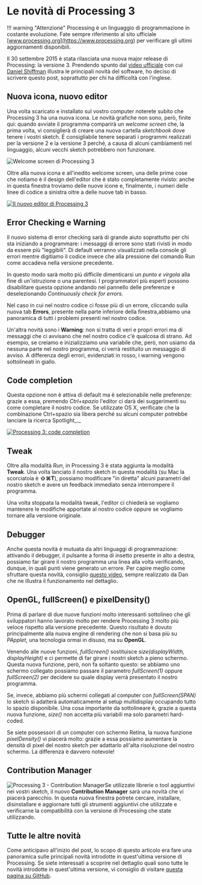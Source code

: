 # Le novità di Processing 3

!!! warning "Attenzione"
    Processing è un linguaggio di programmazione in costante evoluzione. Fate sempre riferimento al sito ufficiale [www.processing.org](https://www.processing.org) per verificare gli ultimi aggiornamenti disponibili.

Il 30 settembre 2015 è stata rilasciata una nuova major release di Processing: la versione 3. Prendendo spunto dal [video ufficiale](https://vimeo.com/140600280) con cui [Daniel Shiffman](http://www.shiffman.net) illustra le principali novità del software, ho deciso di scrivere questo post, soprattutto per chi ha difficoltà con l'inglese.

## Nuova icona, nuovo editor

Una volta scaricato e installato sul vostro computer noterete subito che Processing 3 ha una nuova icona. Le novità grafiche non sono, però, finite qui: quando avviate il programma comparirà un _welcome screen_ che, la prima volta, vi consiglierà di creare una nuova cartella _sketchbook_ dove tenere i vostri sketch. È consigliabile tenere separati i programmi realizzati per la versione 2 e la versione 3 perché, a causa di alcuni cambiamenti nel linguaggio, alcuni vecchi sketch potrebbero non funzionare.

![Welcome screen di Processing 3](/assets/images/Processing_3_welcome_screen-742x1024.png)

Oltre alla nuova icona e all'inedito welcome screen, una delle prime cose che notiamo è il design dell'editor che è stato completamente rivisto: anche in questa finestra troviamo delle nuove icone e, finalmente, i numeri delle linee di codice a sinistra oltre a delle nuove tab in basso.

[![Il nuovo editor di Processing 3](/assets/images/Processing_3_new_editor-1024x902.png)](https://blog.federicopepe.com/wp-content/uploads/2015/10/Processing_3_new_editor.png)

## Error Checking e Warning

Il nuovo sistema di error checking sarà di grande aiuto soprattutto per chi sta iniziando a programmare: i messaggi di errore sono stati rivisti in modo da essere più "leggibili". Di default verranno visualizzati nella console gli errori mentre digitiamo il codice invece che alla pressione del comando Run come accadeva nella versione precedente.

In questo modo sarà molto più difficile dimenticarsi un _punto e virgola_ alla fine di un'istruzione o una parentesi. I programmatori più esperti possono disabilitare questa opzione andando nel pannello delle preferenze e deselezionando _Continuously check for errors._

Nel caso in cui nel nostro codice ci fosse più di un errore, cliccando sulla nuova tab **Errors**, presente nella parte inferiore della finestra,abbiamo una panoramica di tutti i problemi presenti nel nostro codice.

Un'altra novità sono i **Warning**: non si tratta di veri e propri errori ma di messaggi che ci avvisano che nel nostro codice c'è qualcosa di strano. Ad esempio, se creiamo e inizializziamo una variabile che, però, non usiamo da nessuna parte nel nostro programma, ci verrà restituito un messaggio di avviso. A differenza degli errori, evidenziati in rosso, i warning vengono sottolineati in giallo.

## Code completion

Questa opzione non è attiva di default ma è selezionabile nelle preferenze: grazie a essa, premendo _Ctrl+spazio_ l'editor ci darà dei suggerimenti su come completare il nostro codice. Se utilizzate OS X, verificate che la combinazione Ctrl+spazio sia libera perché su alcuni computer potrebbe lanciare la ricerca Spotlight_._

[![Processing 3: code completion](/assets/images/Processing_3_code_completion-880x1024.png)](https://blog.federicopepe.com/wp-content/uploads/2015/10/Processing_3_code_completion.png)

## Tweak

Oltre alla modalità _Run_, in Processing 3 è stata aggiunta la modalità **Tweak**. Una volta lanciato il nostro sketch in questa modalità (su Mac la scorciatoia è **⇧⌘T**), possiamo modificare "in diretta" alcuni parametri del nostro sketch e avere un feedback immediato senza interrompere il programma.

Una volta stoppata la modalità tweak, l'editor ci chiederà se vogliamo mantenere le modifiche apportate al nostro codice oppure se vogliamo tornare alla versione originale.

## Debugger

Anche questa novità è mutuata da altri linguaggi di programmazione: attivando il debugger, il pulsante a forma di insetto presente in alto a destra, possiamo far girare il nostro programma una linea alla volta verificando, dunque, in quali punti viene generato un errore. Per capire meglio come sfruttare questa novità, consiglio [questo video](https://vimeo.com/140134398), sempre realizzato da Dan che ne illustra il funzionamento nel dettaglio.

## OpenGL, fullScreen() e pixelDensity()

Prima di parlare di due nuove funzioni molto interessanti sottolineo che gli sviluppatori hanno lavorato molto per rendere Processing 3 molto più veloce rispetto alla versione precedente. Questo risultato è dovuto principalmente alla nuova engine di rendering che non si basa più su _PApplet_, una tecnologia ormai in disuso, ma su **OpenGL**.

Venendo alle nuove funzioni, _fullScreen()_ sostituisce _size(displayWidth, displayHeight)_ e ci permette di far girare i nostri sketch a pieno schermo. Questa nuova funzione, però, non fa soltanto questo: se abbiamo uno schermo collegato possiamo passare il parametro _fullScreen(1)_ oppure _fullScreen(2)_ per decidere su quale display verrà presentato il nostro programma.

Se, invece, abbiamo più schermi collegati al computer con _fullScreen(SPAN)_ lo sketch si adatterà automaticamente al setup multidisplay occupando tutto lo spazio disponibile. Una cosa importante da sottolineare è, grazie a questa nuova funzione, _size()_ non accetta più variabili ma solo parametri hard-coded.

Se siete possessori di un computer con schermo Retina, la nuova funzione _pixelDensity()_ vi piacerà molto: grazie a essa possiamo aumentare la densità di pixel del nostro sketch per adattarlo all'alta risoluzione del nostro schermo. La differenza è davvero notevole!

## Contribution Manager

![Processing 3 - Contribution Manager](/assets/images/Processing-3-Contribution-Manager-1024x934.png)Se utilizzate librerie o tool aggiuntivi nei vostri sketch, il nuovo **Contribution Manager** sarà una novità che vi piacerà parecchio. In questa nuova finestra potrete cercare, installare, disinstallare e aggiornare tutti gli strumenti aggiuntivi che utilizzate e verificarne la compatibilità con la versione di Processing che state utilizzando.

## Tutte le altre novità

Come anticipavo all'inizio del post, lo scopo di questo articolo era fare una panoramica sulle principali novità introdotte in quest'ultima versione di Processing. Se siete interessati a scoprire nel dettaglio quali sono tutte le novità introdotte in quest'ultima versione, vi consiglio di visitare [questa pagina su GitHub](https://github.com/processing/processing/wiki/Changes-in-3.0).
